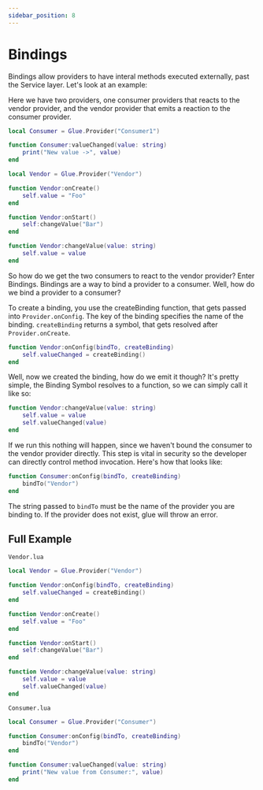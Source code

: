 ```yaml
---
sidebar_position: 8
---
```


# Bindings

Bindings allow providers to have interal methods executed externally, past the Service layer. Let's look at an example:

Here we have two providers, one consumer providers that reacts to the vendor provider, and the vendor provider that emits a reaction to the consumer provider.

```lua
local Consumer = Glue.Provider("Consumer1")

function Consumer:valueChanged(value: string)
    print("New value ->", value)
end
```

```lua
local Vendor = Glue.Provider("Vendor")

function Vendor:onCreate()
    self.value = "Foo"
end

function Vendor:onStart()
    self:changeValue("Bar")
end

function Vendor:changeValue(value: string)
    self.value = value
end
```

So how do we get the two consumers to react to the vendor provider? Enter Bindings. Bindings are a way to bind a provider to a consumer. Well, how do we bind a provider to a consumer?

To create a binding, you use the createBinding function, that gets passed into `Provider.onConfig`. The key of the binding specifies the name of the binding. `createBinding` returns a symbol, that gets resolved after `Provider.onCreate`.

```lua
function Vendor:onConfig(bindTo, createBinding)
	self.valueChanged = createBinding()
end
```

Well, now we created the binding, how do we emit it though? It's pretty simple, the Binding Symbol resolves to a function, so we can simply call it like so:

```lua
function Vendor:changeValue(value: string)
    self.value = value
    self.valueChanged(value)
end
```

If we run this nothing will happen, since we haven't bound the consumer to the vendor provider directly. This step is vital in security so the developer can directly control method invocation. Here's how that looks like:

```lua
function Consumer:onConfig(bindTo, createBinding)
	bindTo("Vendor")
end
```

The string passed to `bindTo` must be the name of the provider you are binding to. If the provider does not exist, glue will throw an error.

## Full Example

`Vendor.lua`
```lua
local Vendor = Glue.Provider("Vendor")

function Vendor:onConfig(bindTo, createBinding)
	self.valueChanged = createBinding()
end

function Vendor:onCreate()
	self.value = "Foo"
end

function Vendor:onStart()
	self:changeValue("Bar")
end

function Vendor:changeValue(value: string)
	self.value = value
	self.valueChanged(value)
end
```
`Consumer.lua`
```lua
local Consumer = Glue.Provider("Consumer")

function Consumer:onConfig(bindTo, createBinding)
	bindTo("Vendor")
end

function Consumer:valueChanged(value: string)
	print("New value from Consumer:", value)
end
```